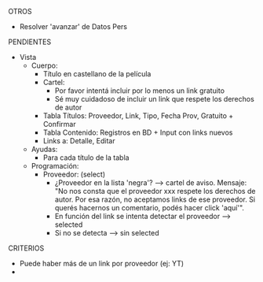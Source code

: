 OTROS
- Resolver 'avanzar' de Datos Pers

PENDIENTES
- Vista
	- Cuerpo:
		- Título en castellano de la película
		- Cartel:
			- Por favor intentá incluir por lo menos un link gratuito
			- Sé muy cuidadoso de incluir un link que respete los derechos de autor
		- Tabla Títulos: Proveedor, Link, Tipo, Fecha Prov, Gratuito + Confirmar
		- Tabla Contenido: Registros en BD + Input con links nuevos
		- Links a: Detalle, Editar
	- Ayudas:
		- Para cada título de la tabla
	- Programación:
		- Proveedor: (select)
			- ¿Proveedor en la lista 'negra'? --> cartel de aviso. Mensaje:
					"No nos consta que el proveedor xxx respete los derechos de autor.
					Por esa razón, no aceptamos links de ese proveedor.
					Si querés hacernos un comentario, podés hacer click 'aquí'".
			- En función del link se intenta detectar el proveedor --> selected
			- Si no se detecta --> sin selected

CRITERIOS
- Puede haber más de un link por proveedor (ej: YT)
- 